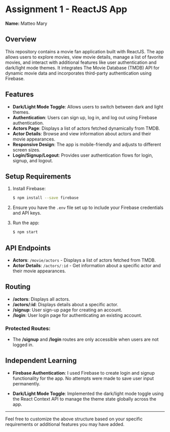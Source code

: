 # Assignment 1 - ReactJS App

**Name:** Matteo Mary

## Overview
This repository contains a movie fan application built with ReactJS. The app allows users to explore movies, view movie details, manage a list of favorite movies, and interact with additional features like user authentication and dark/light mode themes. It integrates The Movie Database (TMDB) API for dynamic movie data and incorporates third-party authentication using Firebase.

## Features
- **Dark/Light Mode Toggle**: Allows users to switch between dark and light themes.
- **Authentication**: Users can sign up, log in, and log out using Firebase authentication.
- **Actors Page**: Displays a list of actors fetched dynamically from TMDB.
- **Actor Details**: Browse and view information about actors and their movie appearances.
- **Responsive Design**: The app is mobile-friendly and adjusts to different screen sizes.
- **Login/Signup/Logout**: Provides user authentication flows for login, signup, and logout.

## Setup Requirements

1. Install Firebase:
    ```bash
    $ npm install --save firebase
    ```

2. Ensure you have the `.env` file set up to include your Firebase credentials and API keys.

3. Run the app:
    ```bash
    $ npm start
    ```

## API Endpoints

- **Actors**: `/movie/actors` - Displays a list of actors fetched from TMDB.
- **Actor Details**: `/actors/:id` - Get information about a specific actor and their movie appearances.

## Routing

- **/actors**: Displays all actors.
- **/actors/:id**: Displays details about a specific actor.
- **/signup**: User sign-up page for creating an account.
- **/login**: User login page for authenticating an existing account.

### Protected Routes:
- The **/signup** and **/login** routes are only accessible when users are not logged in.

## Independent Learning

- **Firebase Authentication**: I used Firebase to create login and signup functionality for the app. No attempts were made to save user input permanently.
  
- **Dark/Light Mode Toggle**: Implemented the dark/light mode toggle using the React Context API to manage the theme state globally across the app.

---

Feel free to customize the above structure based on your specific requirements or additional features you may have added.
